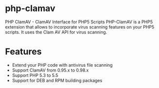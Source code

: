 # php-clamav
PHP ClamAV - ClamAV Interface for PHP5 Scripts PHP-ClamAV is a PHP5 extension that allows to incorporate virus scanning features on your PHP5 scripts. It uses the Clam AV API for virus scanning.

# Features
* Extend your PHP code with antivirus file scanning
* Support ClamAV from 0.95.x to 0.98.x
* Support PHP 5.3 to 5.5
* Support for DEB and RPM building packages
